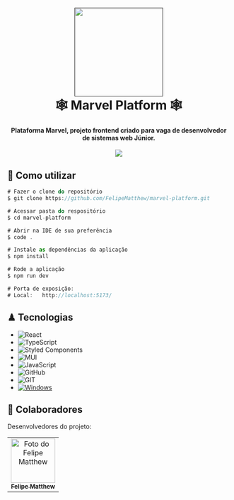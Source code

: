 <h1 align="center">
  <br>
  <a href=""><img src="https://media.discordapp.net/attachments/966886692109819994/1241956223138660372/Marvel_Logo.svg.png?ex=664c155e&is=664ac3de&hm=0a842f62a72ba817fda4000ed94818af5e5a380d82c86264712ff3025761199a&=&format=webp&quality=lossless&width=1681&height=676" width="200"></a>
  <br>
🕸️ Marvel Platform 🕸️
  <br>
</h1>

<h4 align="center">Plataforma Marvel, projeto frontend criado para vaga de desenvolvedor de sistemas web Júnior.</h4>

<div style="display: flex; justify-content: center; align-items: center;">

<img src="[https://media.discordapp.net/attachments/991496734125604915/1197684985159757864/Screenshot_2024-01-18_203159.png?ex=65bc2a10&is=65a9b510&hm=1a80150ecf30aee4ebe0f75a424173d4b22cd82e4dad6818accb5168a48ed036&=&format=webp&quality=lossless&width=1100&height=668](https://media.discordapp.net/attachments/966886692109819994/1241957283420704779/Screenshot_2024-05-20_003430.png?ex=664c165a&is=664ac4da&hm=6a97055a49b6e3cf211403aa364bed00b72c6e2e68d9cff4d2785c975a2060bb&=&format=webp&quality=lossless&width=1436&height=676)">
</div>

## **🦄** Como utilizar

```js
# Fazer o clone do repositório
$ git clone https://github.com/FelipeMatthew/marvel-platform.git

# Acessar pasta do respositório
$ cd marvel-platform

# Abrir na IDE de sua preferência
$ code .

# Instale as dependências da aplicação
$ npm install

# Rode a aplicação
$ npm run dev

# Porta de exposição:
# Local:   http://localhost:5173/
```


## ♟ Tecnologias

* ![React](https://img.shields.io/badge/react-%2320232a.svg?style=for-the-badge&logo=react&logoColor=%2361DAFB)
* ![TypeScript](https://img.shields.io/badge/typescript-%23007ACC.svg?style=for-the-badge&logo=typescript&logoColor=white)
* ![Styled Components](https://img.shields.io/badge/styled--components-DB7093?style=for-the-badge&logo=styled-components&logoColor=white)
* ![MUI](https://img.shields.io/badge/MUI-%230081CB.svg?style=for-the-badge&logo=mui&logoColor=white)
* ![JavaScript](https://img.shields.io/badge/javascript-%23323330.svg?style=for-the-badge&logo=javascript&logoColor=%23F7DF1E)
* ![GitHub](https://img.shields.io/badge/github-%23121011.svg?style=for-the-badge&logo=github&logoColor=white)
* ![GIT](https://img.shields.io/badge/Git-E34F26?style=for-the-badge&logo=git&logoColor=white)
* [![Windows](https://img.shields.io/badge/Windows-0078D6?style=for-the-badge&logo=windows&logoColor=white)](https://www.microsoft.com/pt-br/windows/get-windows-10)



## 🤝 Colaboradores

Desenvolvedores do projeto:

<table>
  <tr>
    <td align="center">
      <a href="https://github.com/FelipeMatthew">
        <img src="https://avatars.githubusercontent.com/u/102431464?v=4" width="100px;" alt="Foto do Felipe Matthew "/><br>
        <sub>
          <b>Felipe Matthew</b>
        </sub>
      </a>
    </td>
  </tr>
</table>
